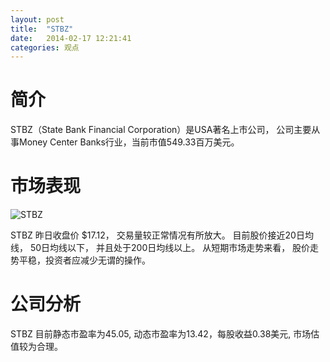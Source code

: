 ```yaml
---
layout: post
title:  "STBZ"
date:   2014-02-17 12:21:41
categories: 观点
---
```


# 简介
STBZ（State Bank Financial Corporation）是USA著名上市公司，
公司主要从事Money Center Banks行业，当前市值549.33百万美元。

# 市场表现

![STBZ](http://finviz.com/chart.ashx?t=STBZ&ty=c&ta=1&p=d&s=l)

STBZ 昨日收盘价 $17.12，
交易量较正常情况有所放大。
目前股价接近20日均线，
50日均线以下，
并且处于200日均线以上。
从短期市场走势来看，
股价走势平稳，投资者应减少无谓的操作。

# 公司分析
STBZ 目前静态市盈率为45.05, 动态市盈率为13.42，每股收益0.38美元,
市场估值较为合理。
